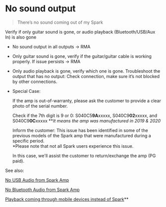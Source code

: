 # No sound output
> There’s no sound coming out of my Spark

Verify if only guitar sound is gone, or audio playback (Bluetooth/USB/Aux In) is also gone

-   No sound output in all outputs -> RMA
  
-   Only guitar sound is gone, verify if the guitar/guitar cable is working properly. If issue persists -> RMA
  
-   Only audio playback is gone, verify which one is gone. Troubleshoot the output that has no output: Check connection, make sure it’s not blocked by other connections.
  


- Special Case:

    If the amp is out-of-warranty, please ask the customer to provide a clear photo of the serial number.
  
    Check if the 7th digit is 9 or 0:
    S040C5**9A**xxxxx, S040C9**02**xxxxx, and S040C9**0C**xxxxx
    ***It means the amp was manufactured in 2019 & 2020*
  
    Inform the customer:
      This issue has been identified in some of the previous models of the Spark amp that were manufactured during a specific period.   
      *Please note that not all Spark users experience this issue.
  
    In this case, we'll assist the customer to return/exchange the amp (PG paid).



See also:  

[No USB Audio from Spark Amp](https://help.positivegrid.com/hc/en-us/articles/8280404570253-No-USB-Audio-from-Spark-Amp)

[No Bluetooth Audio from Spark Amp](https://help.positivegrid.com/hc/en-us/articles/8280403753229-No-Bluetooth-Audio-from-Spark-Amp)

[Playback coming through mobile devices instead of Spark](https://help.positivegrid.com/hc/en-us/articles/8140215334541-Playback-coming-through-mobile-devices-instead-of-Spark)**